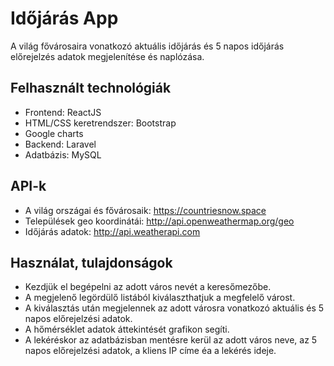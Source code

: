 # Időjárás App

A világ fővárosaira vonatkozó aktuális időjárás és 5 napos időjárás előrejelzés adatok megjelenítése és naplózása.

## Felhasznált technológiák

- Frontend: ReactJS
- HTML/CSS keretrendszer: Bootstrap
- Google charts
- Backend: Laravel
- Adatbázis: MySQL

## API-k

- A világ országai és fővárosaik: https://countriesnow.space
- Települések geo koordinátái: http://api.openweathermap.org/geo
- Időjárás adatok: http://api.weatherapi.com

## Használat, tulajdonságok

- Kezdjük el begépelni az adott város nevét a keresőmezőbe.
- A megjelenő legördülő listából kiválaszthatjuk a megfelelő várost.
- A kiválasztás után megjelennek az adott városra vonatkozó aktuális és 5 napos előrejelzési adatok.
- A hőmérséklet adatok áttekintését grafikon segíti.
- A lekéréskor az adatbázisban mentésre kerül az adott város neve, az 5 napos előrejelzési adatok, a kliens IP címe éa a lekérés ideje.


